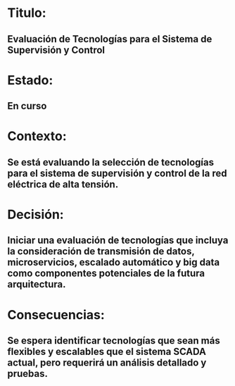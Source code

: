 # Titulo:
## Evaluación de Tecnologías para el Sistema de Supervisión y Control
# Estado: 
## En curso
# Contexto: 
## Se está evaluando la selección de tecnologías para el sistema de supervisión y control de la red eléctrica de alta tensión.
# Decisión: 
## Iniciar una evaluación de tecnologías que incluya la consideración de transmisión de datos, microservicios, escalado automático y big data como componentes potenciales de la futura arquitectura.
# Consecuencias: 
## Se espera identificar tecnologías que sean más flexibles y escalables que el sistema SCADA actual, pero requerirá un análisis detallado y pruebas.